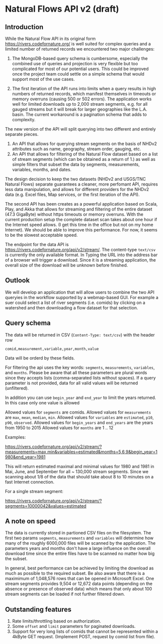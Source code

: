 # Natural Flows API v2 (draft)

## Introduction ##

While the Natural Flow API in its original form https://rivers.codefornature.org/ is well suited for complex queries and a limited number of returned records we encountered two major challenges:

1. The MongoDB-based query schema is cumbersome, especially the combined use of queries and projection is very flexible but too complicated for most of our potential users. This could be improved once the project team could settle on a simple schema that would support most of the use cases.

2. The first iteration of the API runs into limits when a query results in high numbers of returned records, which manifest themselves in timeouts or memory overruns (causing 500 or 502 errors). The application works well for limited downloads up to 2,000 stream segments, e.g. for all gauged streams but it will break for larger geographies like the L.A. basin. The current workaround is a pagination schema that adds to complexity.

The new version of the API will split querying into two different and entirely separate pieces.

1. An API that allows for querying stream segments on the basis of NHDv2 attributes such as name, geography, stream order, gauging, etc. 
2. An API that allows for filtering of the Natural Flow dataset based on a list of stream segments (which can be obtained as a return of 1.) as well as simple filters that subset the data by segments, measurements, variables, months, and dates. 

The design decision to keep the two datasets (NHDv2 and USGS/TNC Natural Flows) separate guarantees a cleaner, more perfomant API, requires less data manipulation, and allows for different providers for the NHDv2 data (e.g. Excel files, Map services, or the first iteration of the API).

The second API has been creates as a powerful application based on Scala, Play, and Akka that allows for streaming and filtering of the entire dataset (47.3 GigaByte) without https timeouts or memory overruns. With the current production setup the complete dataset scan takes about one hour if the Internet speed allows. (I get this time in the office but not on my home Internet). We should be able to improve this performance. For now, it seems to be the slowest acceptable speed. 

The endpoint for the data API is https://rivers.codefornature.org/api/v2/stream/. The content-type ```text/csv``` is currently the only available format. In Typing the URL into the address bar of a browser will trigger a download. Since it is a streaming application, the overall size of the download will be unknown before finished.

## Outlook ##

We will develop an application that will allow users to combine the two API queryies in the workflow supported by a webmap-based GUI. For example a suer could select a list of river segments (i.e. comids) by clicking on a watershed and then downloading a flow dataset for that selection.

## Query schema ##

The data will be returned in CSV (```Content-Type: text/csv```) with the header row

```
comid,measurement,variable,year,month,value
```

Data will be orderd by these fields. 

For filtering the api uses the key words: ```segments```, ```measurements```, ```variables```, and ```months```. Please be aware that all these parameters are plural words since they accepts lists (comma-separated lists without spaces). If a query parameter is not provided, data for all valid values will be returned (unfiltered). 

In addition you can use ```begin_year``` and ```end_year``` to limit the years returned. In this case only one value is allowed

Allowed values for ```segments``` are comids.
Allowed values for ```measurements``` are ```max```, ```mean```, ```median```, ```min```.
Allowed values for ```variables``` are ```estimated```, ```p10```, ```p90```, ```observed```.
Allowed values for ```begin_years``` and ```end_years``` are the years from 1950 to 2015
Allowed values for ```months``` are 1 .. 12

Examples:

https://rivers.codefornature.org/api/v2/stream/?measurements=max,min&variables=estimated&months=5,6,9&begin_year=1980&end_year=1981

This will return estimated maximal and minimal values for 1980 and 1981 in Mai, June, and September for all ~ 130,000 stream segments. Since we scanning about 1/8 of the data that should take about 8 to 10 minutes on a fast Internet connection. 

For a single stream segment:

https://rivers.codefornature.org/api/v2/stream/?segments=10000042&values=estimated

## A note on speed ##

The data is currently stored in partioned CSV files on the filesystem. The first two params ```segments```, ```measurements``` and ```variables``` will determine how many of the roughly 6000,000 files will be scanned by the application. The parameters years and months don't have a large influence on the overall download time since the entire files have to be scanned no matter how big the subset.

In general, best performance can be achieved by limiting the download as much as possible to the required subset. Be also aware that there is a maximimum of 1,048,576 rows that can be opened in Microsoft Excel. One stream segments provides 9,504 or 12,672 data points (depending on the absence or presence of observed data) which means that only about 100 stream segments can be loaded if not further filtered down.

## Outstanding features ##

1. Rate limits/throttling based on authorization.
2. Some ```offset``` and ```limit``` parameters for paginated downloads.
3. Support for very long lists of comids that cannot be represented within a 4kByte GET request. (Implement POST, request by comid list from file).
